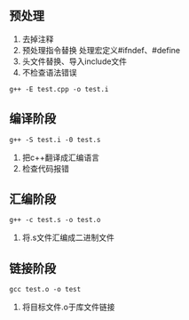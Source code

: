 ## 预处理

1. 去掉注释
2. 预处理指令替换 处理宏定义#ifndef、#define
3. 头文件替换、导入include文件
4. 不检查语法错误

```
g++ -E test.cpp -o test.i
```

## 编译阶段

```
g++ -S test.i -0 test.s
```

1. 把c++翻译成汇编语言
2. 检查代码报错

## 汇编阶段

```
g++ -c test.s -o test.o
```

1. 将.s文件汇编成二进制文件

## 链接阶段

```
gcc test.o -o test
```

1. 将目标文件.o于库文件链接



